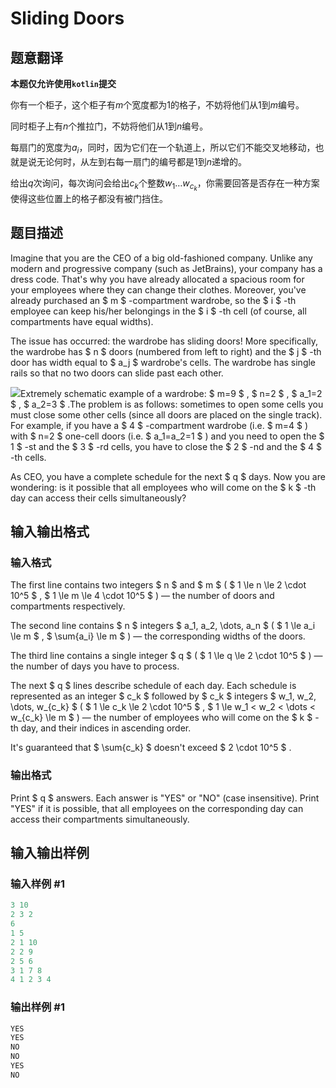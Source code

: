 # Sliding Doors

## 题意翻译

**本题仅允许使用`kotlin`提交**

你有一个柜子，这个柜子有$m$个宽度都为$1$的格子，不妨将他们从$1$到$m$编号。

同时柜子上有$n$个推拉门，不妨将他们从$1$到$n$编号。

每扇门的宽度为$a_i$，同时，因为它们在一个轨道上，所以它们不能交叉地移动，也就是说无论何时，从左到右每一扇门的编号都是$1$到$n$递增的。

给出$q$次询问，每次询问会给出$c_k$个整数$w_1\dots w_{c_k}$，你需要回答是否存在一种方案使得这些位置上的格子都没有被门挡住。

## 题目描述

Imagine that you are the CEO of a big old-fashioned company. Unlike any modern and progressive company (such as JetBrains), your company has a dress code. That's why you have already allocated a spacious room for your employees where they can change their clothes. Moreover, you've already purchased an $ m $ -compartment wardrobe, so the $ i $ -th employee can keep his/her belongings in the $ i $ -th cell (of course, all compartments have equal widths).

The issue has occurred: the wardrobe has sliding doors! More specifically, the wardrobe has $ n $ doors (numbered from left to right) and the $ j $ -th door has width equal to $ a_j $ wardrobe's cells. The wardrobe has single rails so that no two doors can slide past each other.

![](https://cdn.luogu.com.cn/upload/vjudge_pic/CF1170E/bc4aae59ec6ef48ec1629fcd87c1f0483f48080d.png)Extremely schematic example of a wardrobe: $ m=9 $ , $ n=2 $ , $ a_1=2 $ , $ a_2=3 $ .The problem is as follows: sometimes to open some cells you must close some other cells (since all doors are placed on the single track). For example, if you have a $ 4 $ -compartment wardrobe (i.e. $ m=4 $ ) with $ n=2 $ one-cell doors (i.e. $ a_1=a_2=1 $ ) and you need to open the $ 1 $ -st and the $ 3 $ -rd cells, you have to close the $ 2 $ -nd and the $ 4 $ -th cells.

As CEO, you have a complete schedule for the next $ q $ days. Now you are wondering: is it possible that all employees who will come on the $ k $ -th day can access their cells simultaneously?

## 输入输出格式

### 输入格式

The first line contains two integers $ n $ and $ m $ ( $ 1 \le n \le 2 \cdot 10^5 $ , $ 1 \le m \le 4 \cdot 10^5 $ ) — the number of doors and compartments respectively.

The second line contains $ n $ integers $ a_1, a_2, \dots, a_n $ ( $ 1 \le a_i \le m $ , $ \sum{a_i} \le m $ ) — the corresponding widths of the doors.

The third line contains a single integer $ q $ ( $ 1 \le q \le 2 \cdot 10^5 $ ) — the number of days you have to process.

The next $ q $ lines describe schedule of each day. Each schedule is represented as an integer $ c_k $ followed by $ c_k $ integers $ w_1, w_2, \dots, w_{c_k} $ ( $ 1 \le c_k \le 2 \cdot 10^5 $ , $ 1 \le w_1 < w_2 < \dots < w_{c_k} \le m $ ) — the number of employees who will come on the $ k $ -th day, and their indices in ascending order.

It's guaranteed that $ \sum{c_k} $ doesn't exceed $ 2 \cdot 10^5 $ .

### 输出格式

Print $ q $ answers. Each answer is "YES" or "NO" (case insensitive). Print "YES" if it is possible, that all employees on the corresponding day can access their compartments simultaneously.

## 输入输出样例

### 输入样例 #1

```cpp
3 10
2 3 2
6
1 5
2 1 10
2 2 9
2 5 6
3 1 7 8
4 1 2 3 4

```
### 输出样例 #1

```cpp
YES
YES
NO
NO
YES
NO

```
